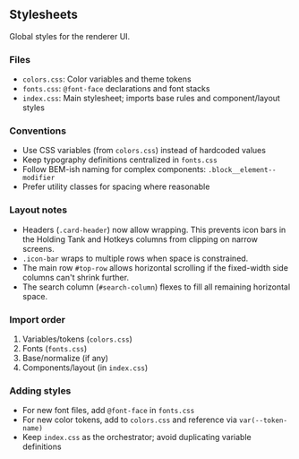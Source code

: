 ## Stylesheets

Global styles for the renderer UI.

### Files
- `colors.css`: Color variables and theme tokens
- `fonts.css`: `@font-face` declarations and font stacks
- `index.css`: Main stylesheet; imports base rules and component/layout styles

### Conventions
- Use CSS variables (from `colors.css`) instead of hardcoded values
- Keep typography definitions centralized in `fonts.css`
- Follow BEM-ish naming for complex components: `.block__element--modifier`
- Prefer utility classes for spacing where reasonable

### Layout notes
- Headers (`.card-header`) now allow wrapping. This prevents icon bars in the Holding Tank and Hotkeys columns from clipping on narrow screens.
- `.icon-bar` wraps to multiple rows when space is constrained.
- The main row `#top-row` allows horizontal scrolling if the fixed-width side columns can't shrink further.
- The search column (`#search-column`) flexes to fill all remaining horizontal space.

### Import order
1. Variables/tokens (`colors.css`)
2. Fonts (`fonts.css`)
3. Base/normalize (if any)
4. Components/layout (in `index.css`)

### Adding styles
- For new font files, add `@font-face` in `fonts.css`
- For new color tokens, add to `colors.css` and reference via `var(--token-name)`
- Keep `index.css` as the orchestrator; avoid duplicating variable definitions

